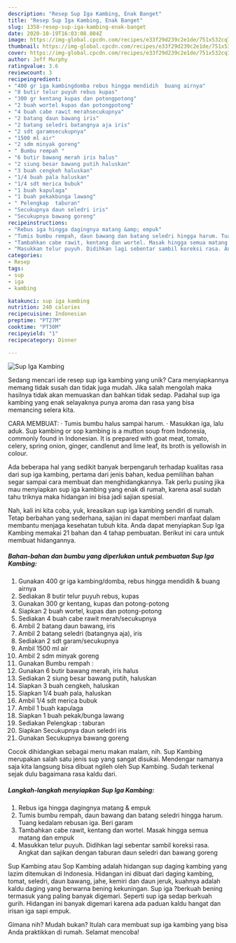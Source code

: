 ```yaml
---
description: "Resep Sup Iga Kambing, Enak Banget"
title: "Resep Sup Iga Kambing, Enak Banget"
slug: 1358-resep-sup-iga-kambing-enak-banget
date: 2020-10-19T16:03:08.804Z
image: https://img-global.cpcdn.com/recipes/e33f29d239c2e1de/751x532cq70/sup-iga-kambing-foto-resep-utama.jpg
thumbnail: https://img-global.cpcdn.com/recipes/e33f29d239c2e1de/751x532cq70/sup-iga-kambing-foto-resep-utama.jpg
cover: https://img-global.cpcdn.com/recipes/e33f29d239c2e1de/751x532cq70/sup-iga-kambing-foto-resep-utama.jpg
author: Jeff Murphy
ratingvalue: 3.6
reviewcount: 3
recipeingredient:
- "400 gr iga kambingdomba rebus hingga mendidih  buang airnya"
- "8 butir telur puyuh rebus kupas"
- "300 gr kentang kupas dan potongpotong"
- "2 buah wortel kupas dan potongpotong"
- "4 buah cabe rawit merahsecukupnya"
- "2 batang daun bawang iris"
- "2 batang seledri batangnya aja iris"
- "2 sdt garamsecukupnya"
- "1500 ml air"
- "2 sdm minyak goreng"
- " Bumbu rempah "
- "6 butir bawang merah iris halus"
- "2 siung besar bawang putih haluskan"
- "3 buah cengkeh haluskan"
- "1/4 buah pala haluskan"
- "1/4 sdt merica bubuk"
- "1 buah kapulaga"
- "1 buah pekakbunga lawang"
- " Pelengkap  taburan"
- "Secukupnya daun seledri iris"
- "Secukupnya bawang goreng"
recipeinstructions:
- "Rebus iga hingga dagingnya matang &amp; empuk"
- "Tumis bumbu rempah, daun bawang dan batang seledri hingga harum. Tuang kedalam rebusan iga. Beri garam"
- "Tambahkan cabe rawit, kentang dan wortel. Masak hingga semua matang dan empuk"
- "Masukkan telur puyuh. Didihkan lagi sebentar sambil koreksi rasa. Angkat dan sajikan dengan taburan daun seledri dan bawang goreng"
categories:
- Resep
tags:
- sup
- iga
- kambing

katakunci: sup iga kambing 
nutrition: 240 calories
recipecuisine: Indonesian
preptime: "PT27M"
cooktime: "PT30M"
recipeyield: "1"
recipecategory: Dinner

---
```



![Sup Iga Kambing](https://img-global.cpcdn.com/recipes/e33f29d239c2e1de/751x532cq70/sup-iga-kambing-foto-resep-utama.jpg)

Sedang mencari ide resep sup iga kambing yang unik? Cara menyiapkannya memang tidak susah dan tidak juga mudah. Jika salah mengolah maka hasilnya tidak akan memuaskan dan bahkan tidak sedap. Padahal sup iga kambing yang enak selayaknya punya aroma dan rasa yang bisa memancing selera kita.

CARA MEMBUAT: · Tumis bumbu halus sampai harum. · Masukkan iga, lalu aduk. Sup kambing or sop kambing is a mutton soup from Indonesia, commonly found in Indonesian. It is prepared with goat meat, tomato, celery, spring onion, ginger, candlenut and lime leaf, its broth is yellowish in colour.

Ada beberapa hal yang sedikit banyak berpengaruh terhadap kualitas rasa dari sup iga kambing, pertama dari jenis bahan, kedua pemilihan bahan segar sampai cara membuat dan menghidangkannya. Tak perlu pusing jika mau menyiapkan sup iga kambing yang enak di rumah, karena asal sudah tahu triknya maka hidangan ini bisa jadi sajian spesial.


Nah, kali ini kita coba, yuk, kreasikan sup iga kambing sendiri di rumah. Tetap berbahan yang sederhana, sajian ini dapat memberi manfaat dalam membantu menjaga kesehatan tubuh kita. Anda dapat menyiapkan Sup Iga Kambing memakai 21 bahan dan 4 tahap pembuatan. Berikut ini cara untuk membuat hidangannya.

<!--inarticleads1-->

##### Bahan-bahan dan bumbu yang diperlukan untuk pembuatan Sup Iga Kambing:

1. Gunakan 400 gr iga kambing/domba, rebus hingga mendidih &amp; buang airnya
1. Sediakan 8 butir telur puyuh rebus, kupas
1. Gunakan 300 gr kentang, kupas dan potong-potong
1. Siapkan 2 buah wortel, kupas dan potong-potong
1. Sediakan 4 buah cabe rawit merah/secukupnya
1. Ambil 2 batang daun bawang, iris
1. Ambil 2 batang seledri (batangnya aja), iris
1. Sediakan 2 sdt garam/secukupnya
1. Ambil 1500 ml air
1. Ambil 2 sdm minyak goreng
1. Gunakan  Bumbu rempah :
1. Gunakan 6 butir bawang merah, iris halus
1. Sediakan 2 siung besar bawang putih, haluskan
1. Siapkan 3 buah cengkeh, haluskan
1. Siapkan 1/4 buah pala, haluskan
1. Ambil 1/4 sdt merica bubuk
1. Ambil 1 buah kapulaga
1. Siapkan 1 buah pekak/bunga lawang
1. Sediakan  Pelengkap : taburan
1. Siapkan Secukupnya daun seledri iris
1. Gunakan Secukupnya bawang goreng


Cocok dihidangkan sebagai menu makan malam, nih. Sup Kambing merupakan salah satu jenis sup yang sangat disukai. Mendengar namanya saja kita langsung bisa dibuat ngileh oleh Sup Kambing. Sudah terkenal sejak dulu bagaimana rasa kaldu dari. 

<!--inarticleads2-->

##### Langkah-langkah menyiapkan Sup Iga Kambing:

1. Rebus iga hingga dagingnya matang &amp; empuk
1. Tumis bumbu rempah, daun bawang dan batang seledri hingga harum. Tuang kedalam rebusan iga. Beri garam
1. Tambahkan cabe rawit, kentang dan wortel. Masak hingga semua matang dan empuk
1. Masukkan telur puyuh. Didihkan lagi sebentar sambil koreksi rasa. Angkat dan sajikan dengan taburan daun seledri dan bawang goreng


Sup Kambing atau Sop Kambing adalah hidangan sup daging kambing yang lazim ditemukan di Indonesia. Hidangan ini dibuat dari daging kambing, tomat, seledri, daun bawang, jahe, kemiri dan daun jeruk, kuahnya adalah kaldu daging yang berwarna bening kekuningan. Sup iga ?berkuah bening termasuk yang paling banyak digemari. Seperti sup iga sedap berkuah gurih. Hidangan ini banyak digemari karena ada paduan kaldu hangat dan irisan iga sapi empuk. 

Gimana nih? Mudah bukan? Itulah cara membuat sup iga kambing yang bisa Anda praktikkan di rumah. Selamat mencoba!
